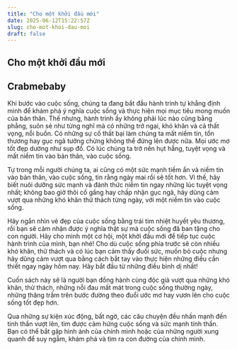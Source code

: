 ```yaml
---
title: "Cho một khởi đầu mới"
date: 2025-06-12T15:22:57Z
slug: cho-mot-khoi-dau-moi
draft: false
---
```


## Cho một khởi đầu mới

## Crabmebaby

Khi bước vào cuộc sống, chúng ta đang bắt đầu hành trình tự khẳng định mình để khám phá ý nghĩa cuộc sống và thực hiện mọi mục tiêu mong muốn của bản thân. Thế nhưng, hành trình ấy không phải lúc nào cũng bằng phẳng, suôn sẻ như từng nghĩ mà có những trở ngại, khó khăn và cả thất vọng, nỗi buồn. Có những sự cố thất bại làm chúng ta mất niềm tin, tổn thương hay gục ngã tưởng chừng không thể đứng lên được nữa. Mọi ước mơ tốt đẹp dường như sụp đổ. Có lúc chúng ta trở nên hụt hẫng, tuyệt vọng và mất niềm tin vào bản thân, vào cuộc sống.

Tự trong mỗi người chúng ta, ai cũng có một sức mạnh tiềm ẩn và niềm tin vào bản thân, vào cuộc sống, tin rằng ngày mai rồi sẽ tốt hơn. Vì thế, hãy biết nuôi dưỡng sức mạnh và đánh thức niềm tin ngay những lúc tuyệt vọng nhất; không bao giờ thôi cố gắng hay chấp nhận gục ngã, hãy dũng cảm vượt qua những khó khăn thử thách từng ngày, với một niềm tin vào cuộc sống.

Hãy ngắn nhìn vẻ đẹp của cuộc sống bằng trái tim nhiệt huyết yêu thương, rồi bạn sẽ cảm nhận được ý nghĩa thật sự mà cuộc sống đã ban tặng cho con người. Hãy cho mình một cơ hội, một khởi đầu mới để tiếp tục cuộc hành trình của mình, bạn nhé! Cho dù cuộc sống phía trước sẽ còn nhiều khó khăn, thử thách và có lúc bạn cảm thấy đuối sức, muốn bỏ cuộc nhưng hãy dũng cảm vượt qua bằng cách bắt tay vào thực hiện những điều cần thiết ngay ngày hôm nay. Hãy bắt đầu từ những điều bình dị nhất!

Cuốn sách này sẽ là người bạn đồng hành cùng độc giả vượt qua những khó khăn, thử thách, những nỗi đau mất mát trong cuộc sống thường ngày, những thăng trầm trên bước đường theo đuổi ước mơ hay vươn lên cho cuộc sống tốt đẹp hơn.

Qua những sự kiện xúc động, bất ngờ, các câu chuyện đều nhấn mạnh đến tinh thần vượt lên, tìm được cảm hứng cuộc sống và sức mạnh tinh thần. Bạn có thể bắt gặp hình ảnh của chính mình hoặc của những người xung quanh để suy ngẫm, khám phá và tìm ra con đường của chính mình.